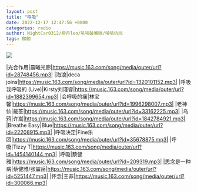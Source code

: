 ```yaml
---
layout: post
title: "呼吸"
date: 2022-12-17 12:47:56 +0800
categories: radio
author: NightCar0312/橙月leo/吼吼破喉咙/啃啃坑坑
tags: 朗朗
---
```

![]({{site.baseurl}}/images/cover_20221217.jpg)

|光合作用|晨曦光廊|https://music.163.com/song/media/outer/url?id=28748456.mp3|
|海浪|deca joins|https://music.163.com/song/media/outer/url?id=1320101152.mp3|
|呼吸我呼吸的 (Live)|Kirsty刘瑾睿|https://music.163.com/song/media/outer/url?id=1882399654.mp3|
|会呼吸的痛|林宝馨|https://music.163.com/song/media/outer/url?id=1996298007.mp3|
|老神仙|戴荃|https://music.163.com/song/media/outer/url?id=33162225.mp3|
|乌鸦|许嵩|https://music.163.com/song/media/outer/url?id=1842784921.mp3|
|Breathe Easy|Blue|https://music.163.com/song/media/outer/url?id=22208915.mp3|
|呼吸决定|Fine乐团|https://music.163.com/song/media/outer/url?id=35678875.mp3|
|呼吸|Tizzy T|https://music.163.com/song/media/outer/url?id=1454140144.mp3|
|呼吸|蔡健雅|https://music.163.com/song/media/outer/url?id=209319.mp3|
|思念是一种病|蔡健雅/张震岳|https://music.163.com/song/media/outer/url?id=5251447.mp3|
|怀念|王菲|https://music.163.com/song/media/outer/url?id=300066.mp3|

